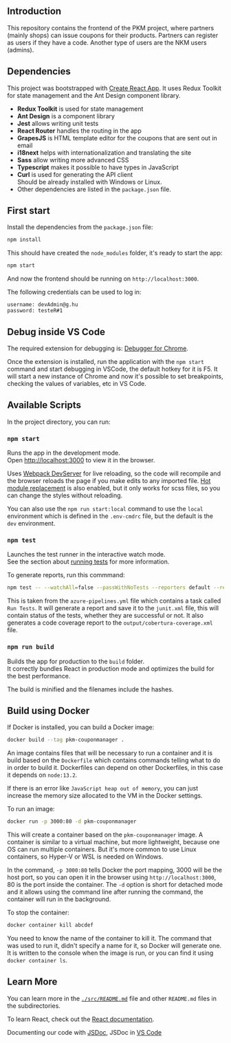 ## Introduction

This repository contains the frontend of the PKM project, where partners (mainly shops) can issue
coupons for their products. Partners can register as users if they have a code. Another type of
users are the NKM users (admins).

## Dependencies

This project was bootstrapped with [Create React App](https://github.com/facebook/create-react-app).
It uses Redux Toolkit for state management and the Ant Design component library.

- **Redux Toolkit** is used for state management
- **Ant Design** is a component library
- **Jest** allows writing unit tests
- **React Router** handles the routing in the app
- **GrapesJS** is HTML template editor for the coupons that are sent out in email
- **i18next** helps with internationalization and translating the site
- **Sass** allow writing more advanced CSS
- **Typescript** makes it possible to have types in JavaScript
- **Curl** is used for generating the API client  
  Should be already installed with Windows or Linux.
- Other dependencies are listed in the `package.json` file.

## First start

Install the dependencies from the `package.json` file:

```bash
npm install
```

This should have created the `node_modules` folder, it's ready to start the app:

```bash
npm start
```

And now the frontend should be running on `http://localhost:3000`.

The following credentials can be used to log in:

```
username: devAdmin@g.hu
password: testeR#1
```

## Debug inside VS Code

The required extension for debugging is:
[Debugger for Chrome](https://marketplace.visualstudio.com/items?itemName=msjsdiag.debugger-for-chrome).

Once the extension is installed, run the application with the `npm start` command and start
debugging in VSCode, the default hotkey for it is F5. It will start a new instance of Chrome and now
it's possible to set breakpoints, checking the values of variables, etc in VS Code.

## Available Scripts

In the project directory, you can run:

### `npm start`

Runs the app in the development mode.  
Open [http://localhost:3000](http://localhost:3000) to view it in the browser.

Uses [Webpack DevServer](https://webpack.js.org/configuration/dev-server/) for live reloading, so
the code will recompile and the browser reloads the page if you make edits to any imported file.
[Hot module replacement](https://webpack.js.org/concepts/hot-module-replacement/) is also enabled,
but it only works for scss files, so you can change the styles without reloading.

You can also use the `npm run start:local` command to use the `local` environment which is defined
in the `.env-cmdrc` file, but the default is the `dev` environment.

### `npm test`

Launches the test runner in the interactive watch mode.  
See the section about
[running tests](https://facebook.github.io/create-react-app/docs/running-tests) for more information.

To generate reports, run this commmand:

```bash
npm test -- --watchAll=false --passWithNoTests --reporters default --reporters jest-junit --coverage --coverageDirectory=output --coverageReporters cobertura
```

This is taken from the `azure-pipelines.yml` file which contains a task called `Run Tests`. It will
generate a report and save it to the `junit.xml` file, this will contain status of the tests,
whether they are successful or not. It also generates a code coverage report to the
`output/cobertura-coverage.xml` file.

### `npm run build`

Builds the app for production to the `build` folder.  
It correctly bundles React in production mode and optimizes the build for the best performance.

The build is minified and the filenames include the hashes.

## Build using Docker

If Docker is installed, you can build a Docker image:

```bash
docker build --tag pkm-couponmanager .
```

An image contains files that will be necessary to run a container and it is build based on the
`Dockerfile` which contains commands telling what to do in order to build it. Dockerfiles can depend
on other Dockerfiles, in this case it depends on `node:13.2`.

If there is an error like `JavaScript heap out of memory`, you can just increase the memory size
allocated to the VM in the Docker settings.

To run an image:

```bash
docker run -p 3000:80 -d pkm-couponmanager
```

This will create a container based on the `pkm-couponmanager` image. A container is similar to a
virtual machine, but more lightweight, because one OS can run multiple containers. But it's more
common to use Linux containers, so Hyper-V or WSL is needed on Windows.

In the command, `-p 3000:80` tells Docker the port mapping, 3000 will be the host port, so you can
open it in the browser using `http://localhost:3000`, 80 is the port inside the container. The `-d`
option is short for detached mode and it allows using the command line after running the command,
the container will run in the background.

To stop the container:

```bash
docker container kill abcdef
```

You need to know the name of the container to kill it. The command that was used to run it, didn't
specify a name for it, so Docker will generate one. It is written to the console when the image is
run, or you can find it using `docker container ls`.

## Learn More

You can learn more in the [`./src/README.md`](./src/README.md) file and other `README.md` files in
the subdirectories.

To learn React, check out the [React documentation](https://reactjs.org/).

Documenting our code with [JSDoc](https://jsdoc.app/about-getting-started.html), JSDoc in
[VS Code](https://code.visualstudio.com/docs/languages/javascript#_jsdoc-support)
